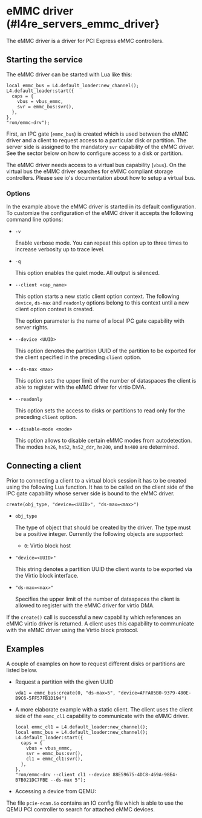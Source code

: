 # eMMC driver (#l4re_servers_emmc_driver}

The eMMC driver is a driver for PCI Express eMMC controllers.

## Starting the service

The eMMC driver can be started with Lua like this:

    local emmc_bus = L4.default_loader:new_channel();
    L4.default_loader:start({
      caps = {
        vbus = vbus_emmc,
        svr = emmc_bus:svr(),
      },
    },
    "rom/emmc-drv");

First, an IPC gate (`emmc_bus`) is created which is used between the eMMC
driver and a client to request access to a particular disk or partition. The
server side is assigned to the mandatory `svr` capability of the eMMC driver.
See the sector below on how to configure access to a disk or partition.

The eMMC driver needs access to a virtual bus capability (`vbus`). On the
virtual bus the eMMC driver searches for eMMC compliant storage controllers.
Please see io's documentation about how to setup a virtual bus.

### Options

In the example above the eMMC driver is started in its default configuration.
To customize the configuration of the eMMC driver it accepts the following
command line options:

* `-v`

  Enable verbose mode. You can repeat this option up to three times to increase
  verbosity up to trace level.

* `-q`

  This option enables the quiet mode. All output is silenced.

* `--client <cap_name>`

  This option starts a new static client option context. The following
  `device`, `ds-max` and `readonly` options belong to this context until a new
  client option context is created.

  The option parameter is the name of a local IPC gate capability with server
  rights.

* `--device <UUID>`

  This option denotes the partition UUID of the partition to be exported for
  the client specified in the preceding `client` option.

* `--ds-max <max>`

  This option sets the upper limit of the number of dataspaces the client is
  able to register with the eMMC driver for virtio DMA.

* `--readonly`

  This option sets the access to disks or partitions to read only for the
  preceding `client` option.

* `--disable-mode <mode>`

  This option allows to disable certain eMMC modes from autodetection. The
  modes `hs26`, `hs52`, `hs52_ddr`, `hs200`, and `hs400` are determined.


## Connecting a client

Prior to connecting a client to a virtual block session it has to be created
using the following Lua function. It has to be called on the client side of the
IPC gate capability whose server side is bound to the eMMC driver.

    create(obj_type, "device=<UUID>", "ds-max=<max>")

* `obj_type`

  The type of object that should be created by the driver. The type must be a
  positive integer. Currently the following objects are supported:
  * `0`: Virtio block host

* `"device=<UUID>"`

  This string denotes a partition UUID the client wants to be exported via the
  Virtio block interface.

* `"ds-max=<max>"`

  Specifies the upper limit of the number of dataspaces the client is allowed
  to register with the eMMC driver for virtio DMA.

If the `create()` call is successful a new capability which references an eMMC
virtio driver is returned. A client uses this capability to communicate with
the eMMC driver using the Virtio block protocol.


## Examples

A couple of examples on how to request different disks or partitions are listed
below.

* Request a partition with the given UUID

      vda1 = emmc_bus:create(0, "ds-max=5", "device=AFFA05B0-9379-480E-B9C6-5FF57FB1D194")

* A more elaborate example with a static client. The client uses the client
  side of the `emmc_cl1` capability to communicate with the eMMC driver.

      local emmc_cl1 = L4.default_loader:new_channel();
      local emmc_bus = L4.default_loader:new_channel();
      L4.default_loader:start({
        caps = {
          vbus = vbus_emmc,
          svr = emmc_bus:svr(),
          cl1 = emmc_cl1:svr(),
        },
      },
      "rom/emmc-drv --client cl1 --device 88E59675-4DC8-469A-98E4-B7B021DC7FBE --ds-max 5");

* Accessing a device from QEMU:

The file `pcie-ecam.io` contains an IO config file which is able to use the
QEMU PCI controller to search for attached eMMC devices.

